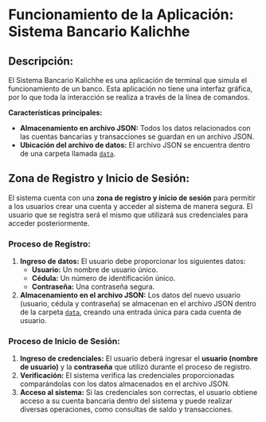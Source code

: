# Funcionamiento de la Aplicación: Sistema Bancario Kalichhe

## Descripción:

El Sistema Bancario Kalichhe es una aplicación de terminal que simula el funcionamiento de un banco. Esta aplicación no tiene una interfaz gráfica, por lo que toda la interacción se realiza a través de la línea de comandos.

**Características principales:**
- **Almacenamiento en archivo JSON:** Todos los datos relacionados con las cuentas bancarias y transacciones se guardan en un archivo JSON.
- **Ubicación del archivo de datos:** El archivo JSON se encuentra dentro de una carpeta llamada [`data`](https://github.com/Kalichhe/App-Bancaria-/tree/main/data).

## Zona de Registro y Inicio de Sesión:

El sistema cuenta con una **zona de registro y inicio de sesión** para permitir a los usuarios crear una cuenta y acceder al sistema de manera segura. El usuario que se registra será el mismo que utilizará sus credenciales para acceder posteriormente.

### Proceso de Registro:
1. **Ingreso de datos:** El usuario debe proporcionar los siguientes datos:
   - **Usuario:** Un nombre de usuario único.
   - **Cédula:** Un número de identificación único.
   - **Contraseña:** Una contraseña segura.
2. **Almacenamiento en el archivo JSON:** Los datos del nuevo usuario (usuario, cédula y contraseña) se almacenan en el archivo JSON dentro de la carpeta [`data`](https://github.com/Kalichhe/App-Bancaria-/tree/main/data), creando una entrada única para cada cuenta de usuario.

### Proceso de Inicio de Sesión:
1. **Ingreso de credenciales:** El usuario deberá ingresar el **usuario (nombre de usuario)** y la **contraseña** que utilizó durante el proceso de registro.
2. **Verificación:** El sistema verifica las credenciales proporcionadas comparándolas con los datos almacenados en el archivo JSON.
3. **Acceso al sistema:** Si las credenciales son correctas, el usuario obtiene acceso a su cuenta bancaria dentro del sistema y puede realizar diversas operaciones, como consultas de saldo y transacciones.
